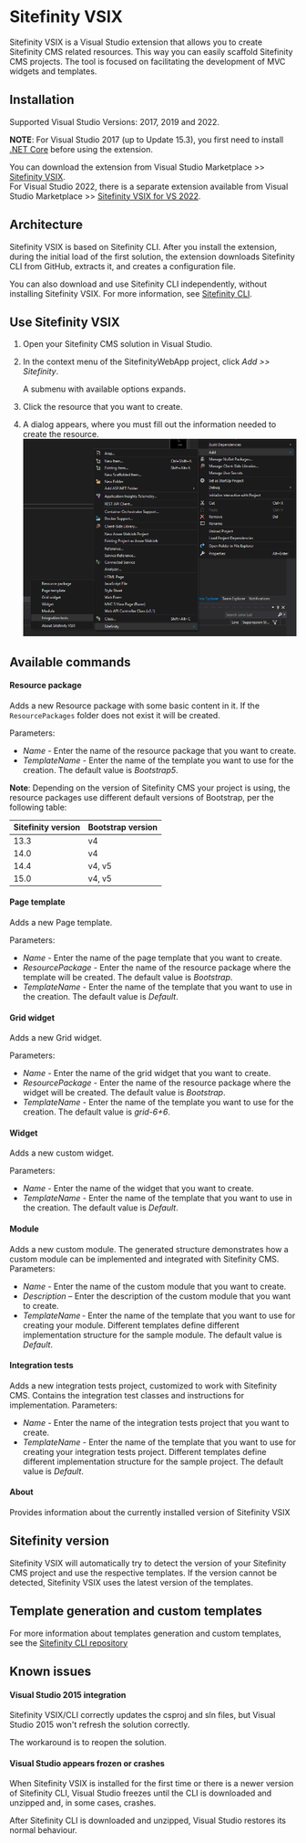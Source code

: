 # Sitefinity VSIX
Sitefinity VSIX is a Visual Studio extension that allows you to create Sitefinity CMS related resources. This way you can easily scaffold Sitefinity CMS projects. The tool is focused on facilitating the development of MVC widgets and templates.

## Installation
Supported Visual Studio Versions: 2017, 2019 and 2022.

**NOTE**: For Visual Studio 2017 (up to Update 15.3), you first need to install [.NET Core](https://www.microsoft.com/net/download/windows) before using the extension.

You can download the extension from Visual Studio Marketplace >> [Sitefinity VSIX](https://marketplace.visualstudio.com/items?itemName=vs-publisher-443.Sitefinity-VSIX).</br>
For Visual Studio 2022, there is a separate extension available from Visual Studio Marketplace >> [Sitefinity VSIX for VS 2022](https://marketplace.visualstudio.com/items?itemName=vs-publisher-443.Sitefinity-VSIX-VS22).

## Architecture
Sitefinity VSIX is based on Sitefinity CLI. After you install the extension, during the initial load of the first solution, the extension downloads Sitefinity CLI from GitHub, extracts it, and creates a configuration file.

You can also download and use Sitefinity CLI independently, without installing Sitefinity VSIX.
For more information, see [Sitefinity CLI](https://github.com/Sitefinity/Sitefinity-CLI).

## Use Sitefinity VSIX

1. Open your Sitefinity CMS solution in Visual Studio.
2. In the context menu of the SitefinityWebApp project, click *Add >> Sitefinity*.

   A submenu with available options expands.
3. Click the resource that you want to create.
4. A dialog appears, where you must fill out the information needed to create the resource. 
![Menu](images/menu.PNG)

## Available commands
#### Resource package
Adds a new Resource package with some basic content in it. If the `ResourcePackages` folder does not exist it will be created.

Parameters:
 - *Name* - Enter the name of the resource package that you want to create.
 - *TemplateName* - Enter the name of the template you want to use for the creation. The default value is *Bootstrap5*.

**Note**: Depending on the version of Sitefinity CMS your project is using, the resource packages use different default versions of Bootstrap, per the following table:

| Sitefinity version | Bootstrap version |
|--------------------|-------------------|
| 13.3               | v4                |
| 14.0               | v4                |
| 14.4               | v4, v5            |
| 15.0               | v4, v5            |

#### Page template
Adds a new Page template.

Parameters:
 - *Name* - Enter the name of the page template that you want to create.
 - *ResourcePackage* - Enter the name of the resource package where the template will be created. The default value is *Bootstrap*.
 - *TemplateName* - Enter the name of the template that you want to use in the creation. The default value is *Default*.

#### Grid widget

Adds a new Grid widget.

Parameters:
 - *Name* - Enter the name of the grid widget that you want to create.
 - *ResourcePackage* - Enter the name of the resource package where the widget will be created. The default value is *Bootstrap*.
 - *TemplateName* - Enter the name of the template you want to use for the creation. The default value is *grid-6+6*.

#### Widget
Adds a new custom widget.

Parameters:
 - *Name* - Enter the name of the widget that you want to create.
 - *TemplateName* - Enter the name of the template that you want to use in the creation. The default value is *Default*.
 
#### Module
Adds a new custom module. The generated structure demonstrates how a custom module can be implemented and integrated with Sitefinity CMS. 
Parameters:
 - *Name* - Enter the name of the custom module that you want to create. 
 - *Description* – Enter the description of the custom module that you want to create. 
 - *TemplateName* - Enter the name of the template that you want to use for creating your module. Different templates define different implementation structure for the sample module. The default value is *Default*.

#### Integration tests
Adds a new integration tests project, customized to work with Sitefinity CMS. Contains the integration test classes and instructions for implementation. 
Parameters:
 - *Name* - Enter the name of the integration tests project that you want to create. 
 - *TemplateName* - Enter the name of the template that you want to use for creating your integration tests project. Different templates define different implementation structure for the sample project. The default value is *Default*.
 
#### About
Provides information about the currently installed version of Sitefinity VSIX 

## Sitefinity version
Sitefinity VSIX will automatically try to detect the version of your Sitefinity CMS project and use the respective templates. If the version cannot be detected, Sitefinity VSIX uses the latest version of the templates.

## Template generation and custom templates
For more information about templates generation and custom templates, see the [Sitefinity CLI repository](https://github.com/Sitefinity/Sitefinity-CLI) 

## Known issues
#### Visual Studio 2015 integration
Sitefinity VSIX/CLI correctly updates the csproj and sln files, but Visual Studio 2015 won't refresh the solution correctly. 

The workaround is to reopen the solution.

#### Visual Studio appears frozen or crashes
When Sitefinity VSIX is installed for the first time or there is a newer version of Sitefinity CLI, Visual Studio freezes until the CLI is downloaded and unzipped and, in some cases, crashes. 

After Sitefinity CLI is downloaded and unzipped, Visual Studio restores its normal behaviour.
